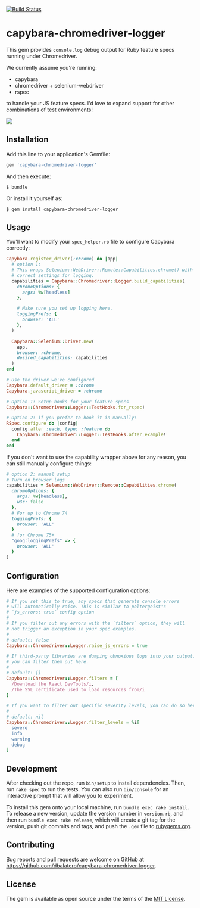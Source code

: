 [![Build Status](https://travis-ci.org/dbalatero/capybara-chromedriver-logger.svg?branch=master)](https://travis-ci.org/dbalatero/capybara-chromedriver-logger)

# capybara-chromedriver-logger

This gem provides `console.log` debug output for Ruby feature specs running under Chromedriver.

We currently assume you're running:

* capybara
* chromedriver + selenium-webdriver
* rspec

to handle your JS feature specs. I'd love to expand support for other combinations of test environments!

<img src="https://raw.githubusercontent.com/dbalatero/capybara-chromedriver-logger/master/images/example.png" />

## Installation

Add this line to your application's Gemfile:

```ruby
gem 'capybara-chromedriver-logger'
```

And then execute:

    $ bundle

Or install it yourself as:

    $ gem install capybara-chromedriver-logger

## Usage

You'll want to modify your `spec_helper.rb` file to configure Capybara correctly:

```ruby
Capybara.register_driver(:chrome) do |app|
  # option 1:
  # This wraps Selenium::WebDriver::Remote::Capabilities.chrome() with the
  # correct settings for logging.
  capabilities = Capybara::Chromedriver::Logger.build_capabilities(
    chromeOptions: {
      args: %w[headless]
    },

    # Make sure you set up logging here.
    loggingPrefs: {
      browser: 'ALL'
    },
  )

  Capybara::Selenium::Driver.new(
    app,
    browser: :chrome,
    desired_capabilities: capabilities
  )
end

# Use the driver we've configured
Capybara.default_driver = :chrome
Capybara.javascript_driver = :chrome

# Option 1: Setup hooks for your feature specs
Capybara::Chromedriver::Logger::TestHooks.for_rspec!

# Option 2: if you prefer to hook it in manually:
RSpec.configure do |config|
  config.after :each, type: :feature do
    Capybara::Chromedriver::Logger::TestHooks.after_example!
  end
end
```

If you don't want to use the capability wrapper above for any reason, you can
still manually configure things:

```ruby
# option 2: manual setup
# Turn on browser logs
capabilities = Selenium::WebDriver::Remote::Capabilities.chrome(
  chromeOptions: {
    args: %w[headless],
    w3c: false
  },
  # For up to Chrome 74
  loggingPrefs: {
    browser: 'ALL'
  }
  # for Chrome 75+
  "goog:loggingPrefs" => {
    browser: 'ALL'
  }
)
```

## Configuration

Here are examples of the supported configuration options:

```ruby
# If you set this to true, any specs that generate console errors
# will automatically raise. This is similar to poltergeist's
# `js_errors: true` config option
#
# If you filter out any errors with the `filters` option, they will
# not trigger an exception in your spec examples.
#
# default: false
Capybara::Chromedriver::Logger.raise_js_errors = true

# If third-party libraries are dumping obnoxious logs into your output,
# you can filter them out here.
#
# default: []
Capybara::Chromedriver::Logger.filters = [
  /Download the React DevTools/i,
  /The SSL certificate used to load resources from/i
]

# If you want to filter out specific severity levels, you can do so here:
#
# default: nil
Capybara::Chromedriver::Logger.filter_levels = %i[
  severe
  info
  warning
  debug
]
```

## Development

After checking out the repo, run `bin/setup` to install dependencies. Then, run `rake spec` to run the tests. You can also run `bin/console` for an interactive prompt that will allow you to experiment.

To install this gem onto your local machine, run `bundle exec rake install`. To release a new version, update the version number in `version.rb`, and then run `bundle exec rake release`, which will create a git tag for the version, push git commits and tags, and push the `.gem` file to [rubygems.org](https://rubygems.org).

## Contributing

Bug reports and pull requests are welcome on GitHub at https://github.com/dbalatero/capybara-chromedriver-logger.

## License

The gem is available as open source under the terms of the [MIT License](https://opensource.org/licenses/MIT).
